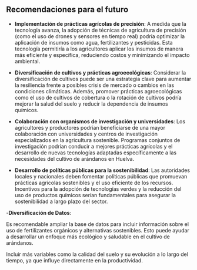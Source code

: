 ##  Recomendaciones para el futuro

- **Implementación de prácticas agrícolas de precisión**: A medida que la tecnología avanza, la adopción de técnicas de agricultura de precisión (como el uso de drones y sensores en tiempo real) podría optimizar la aplicación de insumos como agua, fertilizantes y pesticidas. Esta tecnología permitiría a los agricultores aplicar los insumos de manera más eficiente y específica, reduciendo costos y minimizando el impacto ambiental.
  
- **Diversificación de cultivos y prácticas agroecológicas**: Considerar la diversificación de cultivos puede ser una estrategia clave para aumentar la resiliencia frente a posibles crisis de mercado o cambios en las condiciones climáticas. Además, promover prácticas agroecológicas como el uso de cultivos de cobertura o la rotación de cultivos podría mejorar la salud del suelo y reducir la dependencia de insumos químicos.

- **Colaboración con organismos de investigación y universidades**: Los agricultores y productores podrían beneficiarse de una mayor colaboración con universidades y centros de investigación especializados en la agricultura sostenible. Programas conjuntos de investigación podrían conducir a mejores prácticas agrícolas y el desarrollo de nuevas tecnologías adaptadas específicamente a las necesidades del cultivo de arándanos en Huelva.

- **Desarrollo de políticas públicas para la sostenibilidad**: Las autoridades locales y nacionales deben fomentar políticas públicas que promuevan prácticas agrícolas sostenibles y el uso eficiente de los recursos. Incentivos para la adopción de tecnologías verdes y la reducción del uso de productos químicos serían fundamentales para asegurar la sostenibilidad a largo plazo del sector.

-**Diversificación de Datos**:

Es recomendable ampliar la base de datos para incluir información sobre el uso de fertilizantes orgánicos y alternativas sostenibles. Esto puede ayudar a desarrollar un enfoque más ecológico y saludable en el cultivo de arándanos.

Incluir más variables como la calidad del suelo y su evolución a lo largo del tiempo, ya que influye directamente en la productividad.
